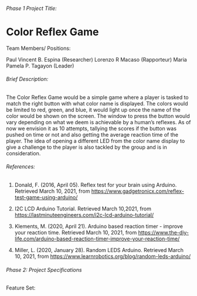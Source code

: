 ###### Phase 1 Project Title: 

# Color Reflex Game

Team Members/ Positions:

Paul Vincent B. Espina (Researcher)
Lorenzo R Macaso (Rapporteur)
Maria Pamela P. Tagayon (Leader)


###### Brief Description: 

The Color Reflex Game would be a simple game where a player is tasked to match the right button with what color name is displayed. The colors would be limited to red, green, and blue, it would light up once the name of the color would be shown on the screen. The window to press the button would vary depending on what we deem is achievable by a human’s reflexes. As of now we envision it as 10 attempts, tallying the scores if the button was pushed on time or not and also getting the average reaction time of the player. The idea of opening a different LED from the color name display to give a challenge to the player is also tackled by the group and is in consideration.

###### References: 
1) Donald, F. (2016, April 05). Reflex test for your brain using Arduino. Retrieved March 10, 2021, from https://www.gadgetronicx.com/reflex-test-game-using-arduino/

2) I2C LCD Arduino Tutorial. Retrieved March 10,2021,  from https://lastminuteengineers.com/i2c-lcd-arduino-tutorial/

3) Klements, M. (2020, April 21). Arduino based reaction timer - improve your reaction time. Retrieved March 10, 2021, from https://www.the-diy-life.com/arduino-based-reaction-timer-improve-your-reaction-time/

4) Miller, L. (2020, January 28). Random LEDS Arduino. Retrieved March 10, 2021, from https://www.learnrobotics.org/blog/random-leds-arduino/

###### Phase 2: Project Specifications
Feature Set:
